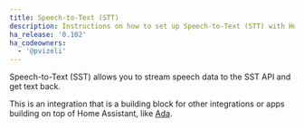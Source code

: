 ```yaml
---
title: Speech-to-Text (STT)
description: Instructions on how to set up Speech-to-Text (STT) with Home Assistant.
ha_release: '0.102'
ha_codeowners:
  - '@pvizeli'
---
```


Speech-to-Text (SST) allows you to stream speech data to the SST API and get text back.

This is an integration that is a building block for other integrations or apps building on top of Home Assistant, like [Ada](https://github.com/home-assistant/ada).
